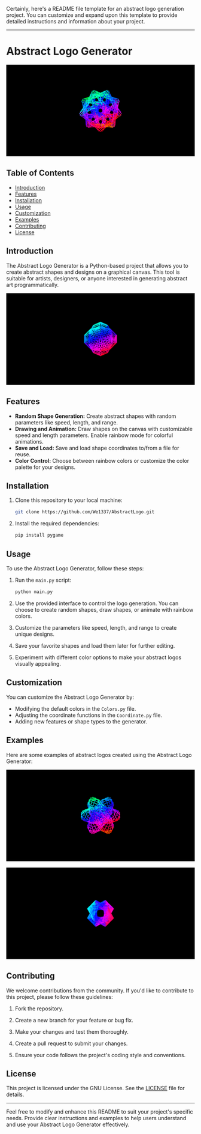 Certainly, here's a README file template for an abstract logo generation project. You can customize and expand upon this template to provide detailed instructions and information about your project.

---

# Abstract Logo Generator

![Project Logo](1694801431853.png)

## Table of Contents

- [Introduction](#introduction)
- [Features](#features)
- [Installation](#installation)
- [Usage](#usage)
- [Customization](#customization)
- [Examples](#examples)
- [Contributing](#contributing)
- [License](#license)

## Introduction

The Abstract Logo Generator is a Python-based project that allows you to create abstract shapes and designs on a graphical canvas. This tool is suitable for artists, designers, or anyone interested in generating abstract art programmatically.

![Sample Abstract Logo](1694801436916.png)

## Features

- **Random Shape Generation:** Create abstract shapes with random parameters like speed, length, and range.
- **Drawing and Animation:** Draw shapes on the canvas with customizable speed and length parameters. Enable rainbow mode for colorful animations.
- **Save and Load:** Save and load shape coordinates to/from a file for reuse.
- **Color Control:** Choose between rainbow colors or customize the color palette for your designs.

## Installation

1. Clone this repository to your local machine:

   ```bash
   git clone https://github.com/We1337/AbstractLogo.git
   ```

2. Install the required dependencies:

   ```bash
   pip install pygame
   ```

## Usage

To use the Abstract Logo Generator, follow these steps:

1. Run the `main.py` script:

   ```bash
   python main.py
   ```

2. Use the provided interface to control the logo generation. You can choose to create random shapes, draw shapes, or animate with rainbow colors.

3. Customize the parameters like speed, length, and range to create unique designs.

4. Save your favorite shapes and load them later for further editing.

5. Experiment with different color options to make your abstract logos visually appealing.

## Customization

You can customize the Abstract Logo Generator by:

- Modifying the default colors in the `Colors.py` file.
- Adjusting the coordinate functions in the `Coordinate.py` file.
- Adding new features or shape types to the generator.

## Examples

Here are some examples of abstract logos created using the Abstract Logo Generator:

![Example Logo 1](1694801439253.png)

![Example Logo 2](1694801443213.png)

## Contributing

We welcome contributions from the community. If you'd like to contribute to this project, please follow these guidelines:

1. Fork the repository.

2. Create a new branch for your feature or bug fix.

3. Make your changes and test them thoroughly.

4. Create a pull request to submit your changes.

5. Ensure your code follows the project's coding style and conventions.

## License

This project is licensed under the GNU License. See the [LICENSE](LICENSE) file for details.

---

Feel free to modify and enhance this README to suit your project's specific needs. Provide clear instructions and examples to help users understand and use your Abstract Logo Generator effectively.